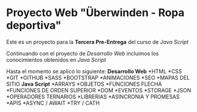 # Proyecto Web "Überwinden - Ropa deportiva"

Este es un proyecto para la **Tercera Pre-Entrega** del curso de *Java Script*


Continuando con el proyecto de *Desarrollo Web* incluimos los conocimientos obtenidos en *Java Script*

Hasta el momento se aplicó lo siguiente:
    **Desarrollo Web**
        *HTML
        *CSS
        *GIT
        *GITHUB
        *SASS
        *BOOTSTRAP
        *ANIMACIONES
        *SEO
        *MAPAS DEL SITIO
    **Java Script**
        *ARRAYS
        *OBJETOS
        *FUNCIONES FLECHA
        *FUNCIONES DE ORDEN SUPERIOR
        *DOM
        *EVENTOS
        *STORAGE
        *JSON
        *OPERADORES TERNARIOS
        *LIBRERIAS
        *ASINCRONIA Y PROMESAS
        *APIS
        *ASYNC / AWAIT
        *TRY / CATH
        



